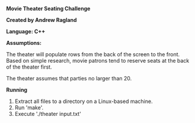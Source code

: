 **Movie Theater Seating Challenge**

**Created by Andrew Ragland**

**Language: C++**

**Assumptions:**

The theater will populate rows from the back of the screen to the front.
Based on simple research, movie patrons tend to reserve seats at the back
of the theater first. 

The theater assumes that parties no larger
than 20.

**Running**

1. Extract all files to a directory on a Linux-based
machine.
2. Run 'make'.
3. Execute './theater input.txt'

